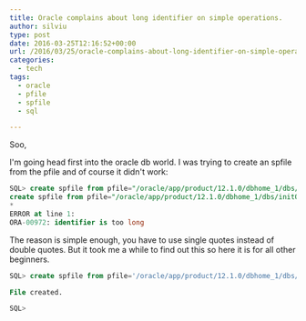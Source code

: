 ```yaml
---
title: Oracle complains about long identifier on simple operations.
author: silviu
type: post
date: 2016-03-25T12:16:52+00:00
url: /2016/03/25/oracle-complains-about-long-identifier-on-simple-operations/
categories:
  - tech
tags:
  - oracle
  - pfile
  - spfile
  - sql

---
```

Soo,

I'm going head first into the oracle db world. I was trying to create an spfile from the pfile and of course it didn't work:

```sql
SQL> create spfile from pfile="/oracle/app/product/12.1.0/dbhome_1/dbs/initORCL.ora";
create spfile from pfile="/oracle/app/product/12.1.0/dbhome_1/dbs/initORCL.ora"
*
ERROR at line 1:
ORA-00972: identifier is too long
```

The reason is simple enough, you have to use single quotes instead of double quotes. But it took me a while to find out this so here it is for all other beginners.

```sql
SQL> create spfile from pfile='/oracle/app/product/12.1.0/dbhome_1/dbs/initORCL.ora';

File created.

SQL>
```